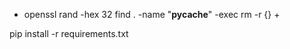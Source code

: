 - openssl rand -hex 32
find . -name "__pycache__" -exec rm -r {} +

pip install -r requirements.txt 